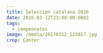 ```yaml
---
title: Selección catalana 2016
date: 2016-03-12T23:00:00.000Z
tags:
  - campeonatos
image: /media/20170312_123027.jpg
crop: Center
---
```


